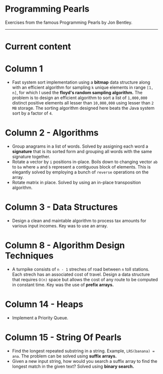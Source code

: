 # Programming Pearls

Exercises from the famous Programming Pearls by Jon Bentley.

***
# Current content

# Column 1

* Fast system sort implementation using a **bitmap** data structure along with an efficient algorithm for 
sampling `k` unique elements in range `[1, n]`, for which I used the **floyd's random sampling algorithm.** The problem is to design an efficient algorithm to sort a list of 
`1,000,000` distinct positive elements all lesser than `10,000,000` using lesser than `2 MB` storage. The sorting 
algorithm designed here beats the Java system sort by a factor of `4`.


# Column 2 - Algorithms

* Group anagrams in a list of words. Solved by assigning each word a **signature** that is its sorted form 
and grouping all words with the same signature together.
* Rotate a vector by `i` positions in-place. Boils down to changing vector `ab` to `ba` where `a` and `b`
represent a contiguous block of elements. This is elegantly solved by employing a bunch of `reverse` operations
on the array. 
* Rotate matrix in place. Solved by using an in-place transposition algorithm.


# Column 3 - Data Structures

* Design a clean and maintable algorithm to process tax amounts for various input incomes. Key was to use 
an array.

# Column 8 - Algorithm Design Techniques

* A turnpike consists of `n - 1` streches of road between `n` toll stations. Each strech has an associated cost
of travel. Design a data structure that requires `O(n)` space but allows the cost of any route to be computed in 
constant time. Key was the use of **prefix arrays.**

# Column 14 - Heaps

* Implement a Priority Queue.

# Column 15 - String Of Pearls

* Find the longest repeated substring in a string. Example, `LRS(banana) = ana`. The problem can be solved using **suffix arrays.**
* Given a new input string, how would you search a suffix array to find the longest match in the given text? Solved using **binary search.**
